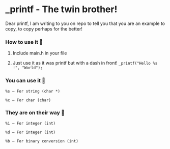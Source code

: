# _printf - The twin brother!

Dear printf, I am writing to you on repo to tell you that you are an example to copy, to copy perhaps for the better!

### How to use it 🤔

1. Include main.h in your file

2. Just use it as it was printf but with a dash in front! `_printf("Hello %s !", "World");`

### You can use it 🏀

`%s — For string (char *)`

`%c — For char (char)`

### They are on their way 🚚

`%i — For integer (int)`

`%d — For integer (int)`

`%b — For binary conversion (int)`



